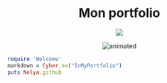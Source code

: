<h1 align="center"> Mon portfolio</h1>

<p align="center"> <img src="https://forthebadge.com/images/badges/oooo-kill-em.svg"/> </p>

<p align="center">
  <img src="https://media3.giphy.com/media/14wm71RSxaYX60/giphy.gif?cid=790b76119319b9144613411d3fd5f9fb979b6f21f19e6c86&rid=giphy.gif&ct=g.gif" alt="animated" />
</p>


  
```ruby
require 'Welcome'
markdown = Cyber.ex("InMyPortfolio")
puts Nelya.github
```


